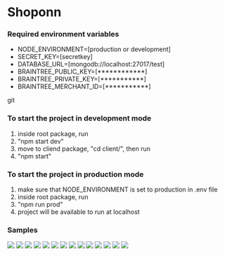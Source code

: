 # Shoponn

### Required environment variables
<ul>
<li>NODE_ENVIRONMENT=[production or development]</li>
<li>SECRET_KEY=[secretkey]</li>
<li>DATABASE_URL=[mongodb://localhost:27017/test]</li>
<li>BRAINTREE_PUBLIC_KEY=[************]</li>
<li>BRAINTREE_PRIVATE_KEY=[***********]</li>
<li>BRAINTREE_MERCHANT_ID=[***********]</li>
</ul>
git 

### To start the project in development mode
<ol>
<li>inside root package, run</li>
<li>"npm start dev"</li>
<li>move to cliend package, "cd client/", then run</li>
<li>"npm start"</li>
</ol>

### To start the project in production mode
<ol>
<li>make sure that NODE_ENVIRONMENT is set to production in .env file</li>
<li>inside root package, run</li>
<li>"npm run prod"</li>
<li>project will be available to run at localhost</li>
</ol>

### Samples
<div>
<img src="samples/img_1.png">
<img src="samples/img_2.png">
<img src="samples/img_3.png">
<img src="samples/img_4.png">
<img src="samples/img_5.png">
<img src="samples/img_6.png">
<img src="samples/img_7.png">
<img src="samples/img_8.png">
<img src="samples/img_9.png">
<img src="samples/img_10.png">
<img src="samples/img_11.png">
<img src="samples/img_12.png">
<img src="samples/img_13.png">
<img src="samples/img_14.png">
</div>
